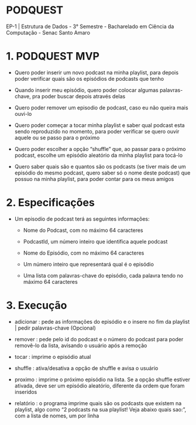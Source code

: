 # **PODQUEST**
EP-1 | Estrutura de Dados - 3° Semestre -  Bacharelado em Ciência da Computação - Senac Santo Amaro

# 1. **PODQUEST MVP**

  * Quero poder inserir um novo podcast na minha playlist, para depois poder verificar quais são os episódios de podcasts que tenho

  * Quando inserir meu episódio, quero poder colocar algumas palavras-chave, pra poder buscar depois através delas

  * Quero poder remover um episodio de podcast, caso eu não queira mais ouvi-lo

  * Quero poder começar a tocar minha playlist e saber qual podcast esta sendo reproduzido no momento, para poder verificar se quero ouvir aquele ou se passo para o próximo 

  * Quero poder escolher a opção “shuffle” que, ao passar para o próximo podcast, escolhe um episódio aleatório da minha playlist para tocá-lo

  * Quero saber quais são e quantos são os podcasts (se tiver mais de um episódio do mesmo podcast, quero saber só o nome deste podcast) que possuo na minha playlist, para poder contar para os meus amigos

# 2. **Especificações**

  * Um episodio de podcast terá as seguintes informações:
  
      * Nome do Podcast, com no máximo 64 caracteres
      
      * PodcastId, um número inteiro que identifica aquele podcast
      
      * Nome do Episódio, com no máximo 64 caracteres
      
      * Um número inteiro que representará qual é o episódio 
      
      * Uma lista com palavras-chave do episódio, cada palavra tendo no máximo 64 caracteres

# 3. **Execução**

 * adicionar : pede as informações do episódio e o insere no fim da playlist | pedir palavras-chave (Opcional)

 * remover   : pede pelo id do podcast e o número do podcast para poder removê-lo da lista, avisando o usuário após a remoção

 * tocar     : imprime o episódio atual

 * shuffle   : ativa/desativa a opção de shuffle e avisa o usuário

 * proximo   : imprime o próximo episódio na lista. Se a opção shuffle estiver ativada, deve ser um episódio aleatório, diferente da ordem que foram inseridos

 * relatório :  o programa imprime quais são os podcasts que existem na playlist, algo como “2 podcasts na sua playlist! Veja abaixo quais sao:”, com a lista de nomes, um por linha
